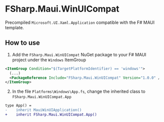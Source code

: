 # FSharp.Maui.WinUICompat

Precompiled `Microsoft.UI.Xaml.Application` compatible with the F# MAUI template.

## How to use

1. Add the `FSharp.Maui.WinUICompat` NuGet package to your F# MAUI project under the `Windows` ItemGroup

```xml
<ItemGroup Condition="$(TargetPlatformIdentifier) == 'windows'">
  (...)
  <PackageReference Include="FSharp.Maui.WinUICompat" Version="1.0.0" />
</ItemGroup>
```

2. In the file `Platforms\Windows\App.fs`, change the inherited class to `FSharp.Maui.WinUICompat.App`

```diff
type App() =
-    inherit MauiWinUIApplication()
+    inherit FSharp.Maui.WinUICompat.App()
```